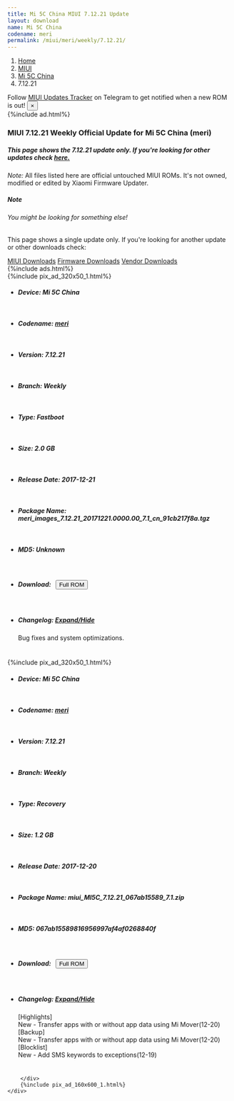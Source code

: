 ```yaml
---
title: Mi 5C China MIUI 7.12.21 Update
layout: download
name: Mi 5C China
codename: meri
permalink: /miui/meri/weekly/7.12.21/
---
```

<nav aria-label="breadcrumb">
    <ol class="breadcrumb">
        <li class="breadcrumb-item"><a href="/">Home</a></li>
        <li class="breadcrumb-item"><a href="/miui/">MIUI</a></li>
        <li class="breadcrumb-item"><a href="/miui/meri/">Mi 5C China</a></li>
        <li class="breadcrumb-item active" aria-current="page">7.12.21</li>
    </ol>
</nav>
<div class="alert alert-primary alert-dismissible fade show" role="alert">
    Follow <a href="https://t.me/MIUIUpdatesTracker" class="alert-link">MIUI Updates Tracker</a> on Telegram to get
    notified when a new ROM is out!
    <button type="button" class="close" data-dismiss="alert" aria-label="Close">
        <span aria-hidden="true">&times;</span>
    </button>
</div>
{%include ad.html%}
<div class="col-12 mx-auto">
    <h3 class="title bg-light p-2 rounded">MIUI 7.12.21 Weekly Official Update for Mi 5C China (meri)</h3>
    <h5>This page shows the 7.12.21 update only. If you're looking for other updates check
        <a href="/miui/meri/">here.</a></h5>
    <p><i>Note: </i>All files listed here are official untouched MIUI ROMs.
        It's not owned, modified or edited by Xiaomi Firmware Updater.</p>
    <div class="card">
        <div class="card-body">
            <h5 class="card-title">Note</h5>
            <h6 class="card-subtitle mb-2 text-muted">You might be looking for something else!</h6>
            <p class="card-text">This page shows a single update only.
                If you're looking for another update or other downloads check:</p>
            <a href="/miui/" class="card-link">MIUI Downloads</a>
            <a href="/firmware/" class="card-link">Firmware Downloads</a>
            <a href="/vendor/" class="card-link">Vendor Downloads</a>
        </div>
    </div>
    {%include ads.html%}
    <div class="row justify-content-center">
        <div class="col-10" id="downloads">
                    <div class="card card-body">
            {%include pix_ad_320x50_1.html%}
            <ul class="list-unstyled">
                <li style="padding-bottom: 10px;">
                    <h5><b>Device: </b>Mi 5C China</h5>
                </li>
                <li style="padding-bottom: 10px;">
                    <h5><b>Codename: </b> <a href="/miui/meri/" target="_blank">meri</a> </h5>
                </li>
                <li style="padding-bottom: 10px;">
                    <h5><b>Version: </b>7.12.21</h5>
                </li>
                <li style="padding-bottom: 10px;">
                    <h5><b>Branch: </b>Weekly</h5>
                </li>
                <li style="padding-bottom: 10px;">
                    <h5><b>Type: </b>Fastboot</h5>
                </li>
                <li style="padding-bottom: 10px;">
                    <h5><b>Size: </b>2.0 GB</h5>
                </li>
                <li style="padding-bottom: 10px;">
                    <h5><b>Release Date: </b>2017-12-21</h5>
                </li>
                <li style="padding-bottom: 10px;">
                    <h5><b>Package Name: </b><span id="filename" class="text-dark">meri_images_7.12.21_20171221.0000.00_7.1_cn_91cb217f8a.tgz</span></h5>
                </li>
                <li style="padding-bottom: 10px;">
                    <h5><b>MD5: </b><span id="md5" class="text-muted">Unknown</span></h5>
                </li>
                <li style="padding-bottom: 10px;">
                    <h5><b>Download: </b><button type="button" id="download" class="btn btn-primary" style="margin: 7px;"
                            onclick="window.open('https://bigota.d.miui.com/7.12.21/meri_images_7.12.21_20171221.0000.00_7.1_cn_91cb217f8a.tgz', '_blank');"><i class="fa fa-download"></i> Full ROM</button></h5>
                </li>
                <li style="padding-bottom: 10px;">
                    <h5><b>Changelog: </b><a href="#meri_1_changelog" data-toggle="collapse" role="button"
                            aria-expanded="false" aria-controls="meri_1_changelog"> <i class="fa fa-arrow-down"
                                aria-hidden="true"></i> Expand/Hide</a></h5>
                    <div class="collapse" id="meri_1_changelog">
                        <p id="changelog_text">Bug fixes and system optimizations.</p>
                    </div>
                </li>
            </ul>
        </div>
        <div class="card card-body">
            {%include pix_ad_320x50_1.html%}
            <ul class="list-unstyled">
                <li style="padding-bottom: 10px;">
                    <h5><b>Device: </b>Mi 5C China</h5>
                </li>
                <li style="padding-bottom: 10px;">
                    <h5><b>Codename: </b> <a href="/miui/meri/" target="_blank">meri</a> </h5>
                </li>
                <li style="padding-bottom: 10px;">
                    <h5><b>Version: </b>7.12.21</h5>
                </li>
                <li style="padding-bottom: 10px;">
                    <h5><b>Branch: </b>Weekly</h5>
                </li>
                <li style="padding-bottom: 10px;">
                    <h5><b>Type: </b>Recovery</h5>
                </li>
                <li style="padding-bottom: 10px;">
                    <h5><b>Size: </b>1.2 GB</h5>
                </li>
                <li style="padding-bottom: 10px;">
                    <h5><b>Release Date: </b>2017-12-20</h5>
                </li>
                <li style="padding-bottom: 10px;">
                    <h5><b>Package Name: </b><span id="filename" class="text-dark">miui_MI5C_7.12.21_067ab15589_7.1.zip</span></h5>
                </li>
                <li style="padding-bottom: 10px;">
                    <h5><b>MD5: </b><span id="md5" class="text-muted">067ab15589816956997af4af0268840f</span></h5>
                </li>
                <li style="padding-bottom: 10px;">
                    <h5><b>Download: </b><button type="button" id="download" class="btn btn-primary" style="margin: 7px;"
                            onclick="window.open('https://bigota.d.miui.com/7.12.21/miui_MI5C_7.12.21_067ab15589_7.1.zip', '_blank');"><i class="fa fa-download"></i> Full ROM</button></h5>
                </li>
                <li style="padding-bottom: 10px;">
                    <h5><b>Changelog: </b><a href="#meri_2_changelog" data-toggle="collapse" role="button"
                            aria-expanded="false" aria-controls="meri_2_changelog"> <i class="fa fa-arrow-down"
                                aria-hidden="true"></i> Expand/Hide</a></h5>
                    <div class="collapse" id="meri_2_changelog">
                        <p id="changelog_text">[Highlights]<br>New - Transfer apps with or without app data using Mi Mover(12-20)<br>[Backup]<br>New - Transfer apps with or without app data using Mi Mover(12-20)<br>[Blocklist]<br>New - Add SMS keywords to exceptions(12-19)</p>
                    </div>
                </li>
            </ul>
        </div>

        </div>
        {%include pix_ad_160x600_1.html%}
    </div>
</div>